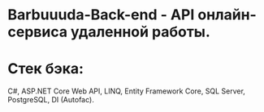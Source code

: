 # Barbuuuda-Back-end - API онлайн-сервиса удаленной работы.
# Стек бэка:

C#, ASP.NET Core Web API, LINQ, Entity Framework Core, SQL Server, PostgreSQL, DI (Autofac).
